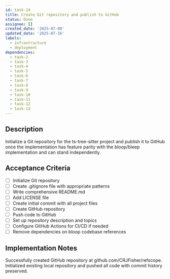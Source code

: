 ```yaml
---
id: task-14
title: Create Git repository and publish to GitHub
status: Done
assignee: []
created_date: '2025-07-08'
updated_date: '2025-07-16'
labels:
  - infrastructure
  - deployment
dependencies:
  - task-2
  - task-3
  - task-4
  - task-5
  - task-6
  - task-7
  - task-8
  - task-9
  - task-10
  - task-11
  - task-12
  - task-13
---
```


## Description

Initialize a Git repository for the ts-tree-sitter project and publish it to GitHub once the implementation has feature parity with the bloop/bleep implementation and can stand independently.

## Acceptance Criteria

- [ ] Initialize Git repository
- [ ] Create .gitignore file with appropriate patterns
- [ ] Write comprehensive README.md
- [ ] Add LICENSE file
- [ ] Create initial commit with all project files
- [ ] Create GitHub repository
- [ ] Push code to GitHub
- [ ] Set up repository description and topics
- [ ] Configure GitHub Actions for CI/CD if needed
- [ ] Remove dependencies on bloop codebase references

## Implementation Notes

Successfully created GitHub repository at github.com/CRJFisher/refscope. Initialized existing local repository and pushed all code with commit history preserved.
